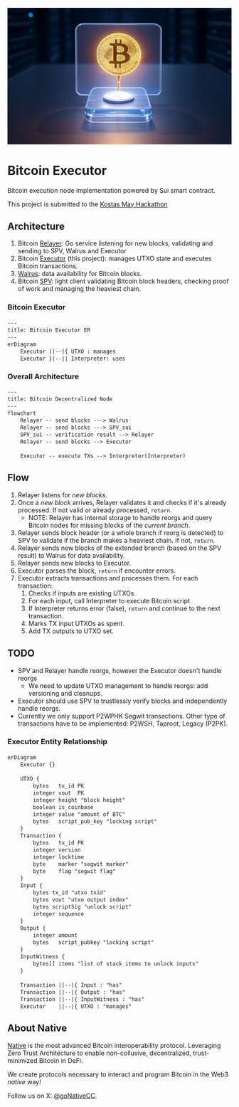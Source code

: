 ![Logo!](assets/logo.jpg)

# Bitcoin Executor

Bitcoin execution node implementation powered by Sui smart contract.

This project is submitted to the [Kostas May Hackathon](https://x.com/kostascrypto/status/1918879265677819908)

## Architecture

1. Bitcoin [Relayer](https://github.com/gonative-cc/relayer/tree/master/bitcoinspv): Go service listening for new blocks, validating and sending to SPV, Walrus and Executor
2. Bitcoin [Executor](./) (this project): manages UTXO state and executes Bitcoin transactions.
3. [Walrus](https://www.walrus.xyz/): data availability for Bitcoin blocks.
4. Bitcoin [SPV](https://github.com/gonative-cc/move-bitcoin-spv/): light client validating Bitcoin block headers, checking proof of work and managing the heaviest chain.

### Bitcoin Executor

```mermaid
---
title: Bitcoin Executor ER
---
erDiagram
    Executor ||--|{ UTXO : manages
    Executor }|--|| Interpreter: uses
```

### Overall Architecture

```mermaid
---
title: Bitcoin Decentralized Node
---
flowchart
    Relayer -- send blocks ---> Walrus
    Relayer -- send blocks ---> SPV_sui
    SPV_sui -- verification result --> Relayer
    Relayer -- send blocks --> Executor

    Executor -- execute TXs --> Interpreter(Interpreter)
```

## Flow

1. Relayer listens for _new blocks_.
2. Once a _new block_ arrives, Relayer validates it and checks if it's already processed. If not valid or already processed, `return`.
   - NOTE: Relayer has internal storage to handle reorgs and query Bitcoin nodes for missing blocks of the _current branch_.
3. Relayer sends block header (or a whole branch if reorg is detected) to SPV to validate if the branch makes a heaviest chain. If not, `return`.
4. Relayer sends new blocks of the extended branch (based on the SPV result) to Walrus for data availability.
5. Relayer sends new blocks to Executor.
6. Executor parses the block, `return` if encounter errors.
7. Executor extracts transactions and processes them. For each transaction:
   1. Checks if inputs are existing UTXOs
   2. For each input, call Interpreter to execute Bitcoin script.
   3. If Interpreter returns error (false), `return` and continue to the next transaction.
   4. Marks TX input UTXOs as spent.
   5. Add TX outputs to UTXO set.

## TODO

- SPV and Relayer handle reorgs, however the Executor doesn't handle reorgs
  - We need to update UTXO management to handle reorgs: add versioning and cleanups.
- Executor should use SPV to trustlessly verify blocks and independently handle reorgs.
- Currently we only support P2WPHK Segwit transactions. Other type of transactions have to be implemented: P2WSH, Taproot, Legacy (P2PK).

### Executor Entity Relationship

```mermaid
erDiagram
    Executor {}

    UTXO {
        bytes   tx_id PK
        integer vout  PK
        integer height "block height"
        boolean is_coinbase
        integer value "amount of BTC"
        bytes   script_pub_key "locking script"
    }
    Transaction {
        bytes   tx_id PK
        integer version
        integer locktime
        byte    marker "segwit marker"
        byte    flag "segwit flag"
    }
    Input {
        bytes tx_id "utxo txid"
        bytes vout "utxo output index"
        bytes scriptSig "unlock script"
        integer sequence
    }
    Output {
        integer amount
        bytes   script_pubkey "locking script"
    }
    InputWitness {
        bytes[] items "list of stack items to unlock inputs"
    }

    Transaction ||--|{ Input : "has"
    Transaction ||--|{ Output : "has"
    Transaction ||--|{ InputWitness : "has"
    Executor    ||--|{ UTXO : "manages"
```

## About Native

[Native](https://gonative.cc) is the most advanced Bitcoin interoperability protocol. Leveraging Zero Trust Architecture to enable non-collusive, decentralized, trust-minimized Bitcoin in DeFi.

We create protocols necessary to interact and program Bitcoin in the Web3 _native_ way!

Follow us on X: [@goNativeCC](https://x.com/goNativeCC).
